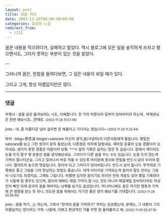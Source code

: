 ```yaml
---
layout: post
title: 꿈을 적다
date: 2003-11-26T00:00:50+09:00
categories: 일상의-느낌
redirect_from:
  - /211
---
```


꿈꾼 내용을 적으려다가, 실패하고 말았다. 역시 블로그에 모든 일을 솔직하게 쓰자고 했으면서도, 그러지 못하는 부분이 있는 것을 알았다.

--

그러니까 꿈은, 한참을 들여다보면, 그 깊은 내용이 보일 때가 있다.

그리고 그게, 항상 아름답지만은 않다.

* * *

### 댓글



<!--- cmt:456 --->
<!--- mail: --->
<!--- parent:0 --->

<small>무명녀 : 꿈을 글로 옮겨보려는 시도, 이해합니다. 전 거의 악몽이라 일부러 잊어버리려 하는데.. 박제권님은 한번 해보시죠...연재로. <small>(2003-11-26 10:57:46)</small></small>


<!--- cmt:457 --->
<!--- mail: --->
<!--- parent:0 --->

<small>jinto : 네, 좀 아름다운 넘이 걸리면 함 해볼라고 기다리는 중입니다~ <small>(2003-11-26 11:32:44)</small></small>


<!--- cmt:458 --->
<!--- mail: --->
<!--- parent:0 --->

<small>와리 : blog=思念波 bloger=satorare  자신의 생각,꿈(사념파)이 다른사람에게 들립니다. 몇일전 satorare를 보고 그런 생각이 문득 들었는데, 다른점은 의지에 달렸네요. 때마침 운좋아 오늘 경품타러 오라네요..생각지 못한 경품은 처음이라 당황. *^^V  꿈의 기록은 쉽지는 않은 듯 싶습니다.  잠에서 깨더라도 눈을 뜨지 말구 몇 분동안 꿈을 생각해보세요. 그러다가 다른 꿈을 꾸는 수도 있습니다. 눈을 뜨지 않는게 기억이 잘나더군요. 그리고 일어나서 바로 적을 수 있도록 머리맡에 종이와 연필을 반드시 같이 두어야 합니다. 떨어뜨려 놓으면 헷갈립니다. 찾아야 되고 그러다가 잊어버립니다. 반드시 같이 둡니다. 무작위로 기록해도 좋고 그림을 그려 연상하는 방법도 좋습니다. 대개 이미지로 기억되는게 꿈이라 말도 안되는 그림이 나오기도 하겠지요. 그래도 그립니다. 어쩔땐 심각한 꿈이기도 하지만 전혀 개꿈도 있어 몇일 기록하다가 시들해 질 경우도 있으며, 꿈이라 해봐도 매일 기억이 잘 나는 것도 아니라 매일매일 준비하더라도 막상 진이 빠진 뒤에 궁극의 꿈을 꿔버리는 낭패를 보기도 쉽상입니다. 머니머니해도 꿈은 자기전 행동과 기억에 큰 영향을 받는 듯 하니, 의도된 꿈을 위해서는 자기전 좋은 생각 해보기를 기대합니다. <small>(2003-11-28 05:56:46)</small></small>


<!--- cmt:459 --->
<!--- mail: --->
<!--- parent:0 --->

<small>jinto : 꿈을 적기...는 하는데, 그래서 "한개의 꿈을 기억하기" 까지는 성공했는데, 문제는, 그 내용이 그리 아름답지는 않더라는 거쥐.  나중에, 이쁘고 환상적인 거를 꾸면 함 올려볼라고 해. <small>(2003-11-29 03:37:15)</small></small>

